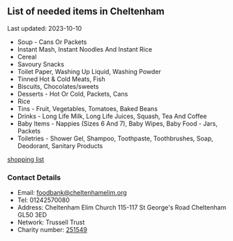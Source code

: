 <!-- summary_marker starts -->
## List of needed items in Cheltenham

Last updated: 2023-10-10

- Soup - Cans Or Packets
- Instant Mash, Instant Noodles And Instant Rice
- Cereal
- Savoury Snacks
- Toilet Paper, Washing Up Liquid, Washing Powder
- Tinned Hot & Cold Meats, Fish
- Biscuits, Chocolates/sweets
- Desserts - Hot Or Cold, Packets, Cans
- Rice
- Tins - Fruit, Vegetables, Tomatoes, Baked Beans
- Drinks - Long Life Milk, Long Life Juices, Squash, Tea And Coffee
- Baby Items - Nappies (Sizes 6 And 7), Baby Wipes, Baby Food - Jars, Packets
- Toiletries - Shower Gel, Shampoo, Toothpaste, Toothbrushes, Soap, Deodorant, Sanitary Products
<!-- summary_marker ends -->

[shopping list](https://cheltenham.foodbank.org.uk/give-help/donate-food/)

### Contact Details

<!-- contact_marker starts -->
- Email: foodbank@cheltenhamelim.org
- Tel: 01242570080
- Address: Cheltenham Elim Church 115-117 St George's Road Cheltenham GL50 3ED
- Network: Trussell Trust
- Charity number: [251549](https://register-of-charities.charitycommission.gov.uk/charity-details/?regid=251549&subid=0)
<!-- contact_marker ends -->
